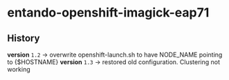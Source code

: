 # entando-openshift-imagick-eap71

## History

__version__ `1.2` -> overwrite openshift-launch.sh to have NODE_NAME pointing to {$HOSTNAME}
__version__ `1.3` -> restored old configuration. Clustering not working